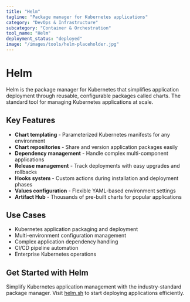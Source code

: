 ```yaml
---
title: "Helm"
tagline: "Package manager for Kubernetes applications"
category: "DevOps & Infrastructure"
subcategory: "Container & Orchestration"
tool_name: "Helm"
deployment_status: "deployed"
image: "/images/tools/helm-placeholder.jpg"
---
```


# Helm

Helm is the package manager for Kubernetes that simplifies application deployment through reusable, configurable packages called charts. The standard tool for managing Kubernetes applications at scale.

## Key Features

- **Chart templating** - Parameterized Kubernetes manifests for any environment
- **Chart repositories** - Share and version application packages easily
- **Dependency management** - Handle complex multi-component applications
- **Release management** - Track deployments with easy upgrades and rollbacks
- **Hooks system** - Custom actions during installation and deployment phases
- **Values configuration** - Flexible YAML-based environment settings
- **Artifact Hub** - Thousands of pre-built charts for popular applications

## Use Cases

- Kubernetes application packaging and deployment
- Multi-environment configuration management
- Complex application dependency handling
- CI/CD pipeline automation
- Enterprise Kubernetes operations

## Get Started with Helm

Simplify Kubernetes application management with the industry-standard package manager. Visit [helm.sh](https://helm.sh) to start deploying applications efficiently.
